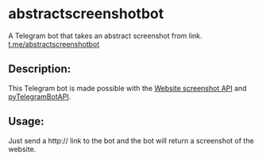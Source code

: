 # abstractscreenshotbot
A Telegram bot that takes an abstract screenshot from link. [t.me/abstractscreenshotbot](t.me/abstractscreenshotbot)

## Description:
This Telegram bot is made possible with the [Website screenshot API](https://www.abstractapi.com/website-screenshot-api?ref=devresourc.es) and [pyTelegramBotAPI](https://github.com/eternnoir/pyTelegramBotAPI).

## Usage:
Just send a http:// link to the bot and the bot will return a screenshot of the website. 


